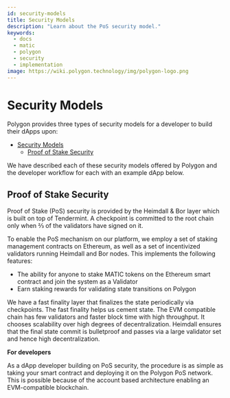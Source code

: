 ```yaml
---
id: security-models
title: Security Models
description: "Learn about the PoS security model."
keywords:
  - docs
  - matic
  - polygon
  - security
  - implementation
image: https://wiki.polygon.technology/img/polygon-logo.png
---
```


# Security Models

Polygon provides three types of security models for a developer to build their dApps upon:

- [Security Models](#security-models)
  - [Proof of Stake Security](#proof-of-stake-security)

We have described each of these security models offered by Polygon and the developer workflow for each with an example dApp below.

## Proof of Stake Security

Proof of Stake (PoS) security is provided by the Heimdall & Bor layer which is built on top of Tendermint. A checkpoint is committed to the root chain only when ⅔ of the validators have signed on it.

To enable the PoS mechanism on our platform, we employ a set of staking management contracts on Ethereum, as well as a set of incentivized validators running Heimdall and Bor nodes. This implements the following features:

- The ability for anyone to stake MATIC tokens on the Ethereum smart contract and join the system as a Validator
- Earn staking rewards for validating state transitions on Polygon

We have a fast finality layer that finalizes the state periodically via checkpoints. The fast finality helps us cement state. The EVM compatible chain has few validators and faster block time with high throughput. It chooses scalability over high degrees of decentralization. Heimdall ensures that the final state commit is bulletproof and passes via a large validator set and hence high decentralization.

**For developers**

As a dApp developer building on PoS security, the procedure is as simple as taking your smart contract and deploying it on the Polygon PoS network. This is possible because of the account based architecture enabling an EVM-compatible blockchain.
